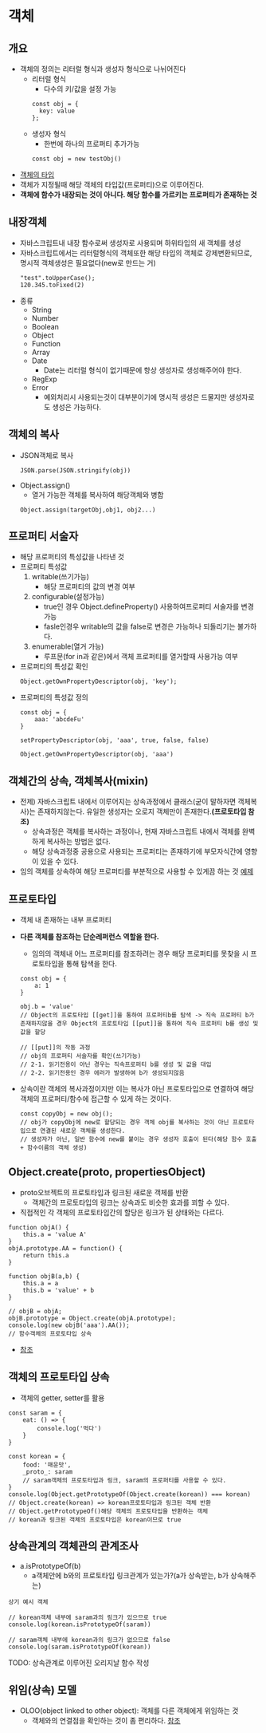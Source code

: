 # 객체

## 개요
- 객체의 정의는 리터럴 형식과 생성자 형식으로 나뉘어진다
   - 리터럴 형식
      - 다수의 키/값을 설정 가능
      ```
      const obj = {
        key: value
      };
      ```
   - 생성자 형식
      - 한번에 하나의 프로퍼티 추가가능
      ```
      const obj = new testObj()
      ```
- [객체의 타입](https://github.com/KimJaeGeun/javascript-project/tree/main/type)
- 객체가 지정될때 해당 객체의 타입값(프로퍼티)으로 이루어진다.
- **객체에 함수가 내장되는 것이 아니다. 해당 함수를 가르키는 프로퍼티가 존재하는 것**


## 내장객체
- 자바스크립트내 내장 함수로써 생성자로 사용되며 하위타입의 새 객체를 생성
- 자바스크립트에서는 리터럴형식의 객체또한 해당 타입의 객체로 강제변환되므로, 명시적 객체생성은 필요없다(new로 만드는 거)
    ```
    "test".toUpperCase();
    120.345.toFixed(2)
    ```
- 종류
    - String
    - Number
    - Boolean
    - Object
    - Function
    - Array
    - Date
        - Date는 리터럴 형식이 없기때문에 항상 생성자로 생성해주어야 한다.
    - RegExp
    - Error
        - 예외처리시 사용되는것이 대부분이기에 명시적 생성은 드물지만 생성자로도 생성은 가능하다.

## 객체의 복사
- JSON객체로 복사
    ```
    JSON.parse(JSON.stringify(obj))
    ```
- Object.assign()
    - 열거 가능한 객체를 복사하여 해당객체와 병합
    ```
    Object.assign(targetObj,obj1, obj2...)
    ```

## 프로퍼티 서술자
- 해당 프로퍼티의 특성값을 나타낸 것
- 프로퍼티 특성값
    1. writable(쓰기가능)
        - 해당 프로퍼티의 값의 변경 여부
    2. configurable(설정가능)
        - true인 경우 Object.defineProperty() 사용하여프로퍼티 서술자를 변경 가능
        - fasle인경우 writable의 값을 false로 변경은 가능하나 되돌리기는 불가하다.
    3. enumerable(열거 가능)
        - 루프문(for in과 같은)에서 객체 프로퍼티를 열거할때 사용가능 여부
- 프로퍼티의 특성값 확인
    ```
    Object.getOwnPropertyDescriptor(obj, 'key');
    ```
- 프로퍼티의 특성값 정의
    ```
    const obj = {
        aaa: 'abcdeFu'
    }

    setPropertyDescriptor(obj, 'aaa', true, false, false)

    Object.getOwnPropertyDescriptor(obj, 'aaa')
    ```

## 객체간의 상속, 객체복사(mixin)
- 전제) 자바스크립트 내에서 이루어지는 상속과정에서 클래스(굳이 말하자면 객체복사)는 존재하지않는다. 유일한 생성자는 오로지 객체만이 존재한다.**(프로토타입 참조)**
    - 상속과정은 객체를 복사하는 과정이나, 현재 자바스크립트 내에서 객체를 완벽하게 복사하는 방법은 없다.
    - 해당 상속과정중 공용으로 사용되는 프로퍼티는 존재하기에 부모자식간에 영향이 있을 수 있다.
- 임의 객체를 상속하여 해당 프로퍼티를 부분적으로 사용할 수 있게끔 하는 것
[예제]()


## 프로토타입
- 객체 내 존재하는 내부 프로퍼티
- **다른 객체를 참조하는 단순레퍼런스 역할을 한다.**
    - 임의의 객체내 어느 프로퍼티를 참조하려는 경우 해당 프로퍼티를 못찾을 시 프로토타입을 통해 탐색을 한다.
    ```
    const obj = {
        a: 1
    }

    obj.b = 'value'
    // Object의 프로토타입 [[get]]을 통하여 프로퍼티b를 탐색 -> 직속 프로퍼티 b가 존재하지않을 경우 Object의 프로토타입 [[put]]을 통하여 직속 프로퍼티 b를 생성 및 값을 할당

    // [[put]]의 작동 과정
    // obj의 프로퍼티 서술자를 확인(쓰기가능)
    // 2-1. 읽기전용이 아닌 경우는 직속프로퍼티 b를 생성 및 값을 대입
    // 2-2. 읽기전용인 경우 에러가 발생하여 b가 생성되지않음
    ```

- 상속이란 객체의 복사과정이지만 이는 복사가 아닌 프로토타입으로 연결하여 해당 객체의 프로퍼티/함수에 접근할 수 있게 하는 것이다.
    ```
    const copyObj = new obj();
    // obj가 copyObj에 new로 할당되는 경우 객체 obj를 복사하는 것이 아닌 프로토타입으로 연결된 새로운 객체를 생성한다.
    // 생성자가 아닌, 일반 함수에 new를 붙이는 경우 생성자 호출이 된다(해당 함수 호출 + 함수이름의 객체 생성)
    ```

## Object.create(proto, propertiesObject)
- proto오브젝트의 프로토타입과 링크된 새로운 객체를 반환
    - 객체간의 프로토타입의 링크는 상속과도 비슷한 효과를 꾀할 수 있다.
- 직접적인 각 객체의 프로토타입간의 할당은 링크가 된 상태와는 다르다.
```
function objA() {
    this.a = 'value A'
}
objA.prototype.AA = function() {
    return this.a
}

function objB(a,b) {
    this.a = a
    this.b = 'value' + b
}

// objB = objA;
objB.prototype = Object.create(objA.prototype);
console.log(new objB('aaa').AA());
// 함수객체의 프로토타입 상속
```

- [참조](https://developer.mozilla.org/ko/docs/Web/JavaScript/Reference/Global_Objects/Object/create)


## 객체의 프로토타입 상속
- 객체의 getter, setter를 활용
```
const saram = {
    eat: () => {
        console.log('먹다')
    }
}

const korean = {
    food: '매운맛',
    _proto_: saram
    // saram객체의 프로토타입과 링크, saram의 프로퍼티를 사용할 수 있다.
}
console.log(Object.getPrototypeOf(Object.create(korean)) === korean)
// Object.create(korean) => korean프로토타입과 링크된 객체 반환
// Object.getPrototypeOf()해당 객체의 프로토타입을 반환하는 객체
// korean과 링크된 객체의 프로토타입은 korean이므로 true
```

## 상속관계의 객체관의 관계조사
- a.isPrototypeOf(b)
    - a객체안에 b와의 프로토타입 링크관계가 있는가?(a가 상속받는, b가 상속해주는)
```
상기 예시 객체

// korean객체 내부에 saram과의 링크가 있으므로 true
console.log(korean.isPrototypeOf(saram))

// saram객체 내부에 korean과의 링크가 없으므로 false
console.log(saram.isPrototypeOf(korean))
```
TODO: 상속관계로 이루어진 오리지날 함수 작성

## 위임(상속) 모델
- OLOO(object linked to other object): 객체를 다른 객체에게 위임하는 것
    - 객체와의 연결점을 확인하는 것이 좀 편리하다.
[참조](https://github.com/KimJaeGeun/javascript-project/blob/main/syntax/object/propertyDescription.js)
